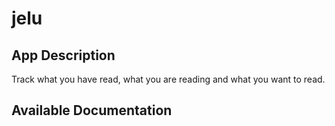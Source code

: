 # jelu

## App Description

Track what you have read, what you are reading and what you want to read.

## Available Documentation

